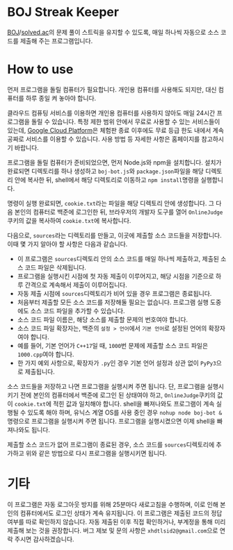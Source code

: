 # BOJ Streak Keeper
[BOJ](https://www.acmicpc.net/)/[solved.ac](https://solved.ac/)의 문제 풀이 스트릭을 유지할 수 있도록, 매일 하나씩 자동으로 소스 코드를 제출해 주는 프로그램입니다.

# How to use
먼저 프로그램을 돌릴 컴퓨터가 필요합니다. 개인용 컴퓨터를 사용해도 되지만, 대신 컴퓨터를 하루 종일 켜 놓아야 합니다.

클라우드 컴퓨팅 서비스를 이용하면 개인용 컴퓨터를 사용하지 않아도 매일 24시간 프로그램을 돌릴 수 있습니다. 특정 제한 범위 안에서 무료로 사용할 수 있는 서비스들이 있는데, [Google Cloud Platform](https://cloud.google.com/)은 체험판 종료 이후에도 무료 등급 한도 내에서 계속 공짜로 서비스를 이용할 수 있습니다. 사용 방법 등 자세한 사항은 홈페이지를 참고하시기 바랍니다.

프로그램을 돌릴 컴퓨터가 준비되었으면, 먼저 Node.js와 npm을 설치합니다. 설치가 완료되면 디렉토리를 하나 생성하고 `boj-bot.js`와 `package.json`파일을 해당 디렉토리 안에 복사한 뒤, shell에서 해당 디렉토리로 이동하고 `npm install`명령을 실행합니다.

명령이 실행 완료되면, `cookie.txt`라는 파일을 해당 디렉토리 안에 생성합니다. 그 다음 본인의 컴퓨터로 백준에 로그인한 뒤, 브라우저의 개발자 도구를 열어 `OnlineJudge`쿠키의 값을 복사하여 `cookie.txt`에 복사합니다.

다음으로, `sources`라는 디렉토리를 만들고, 이곳에 제출할 소스 코드들을 저장합니다. 이때 몇 가지 알아야 할 사항은 다음과 같습니다.
<ul>
    <li>이 프로그램은 <code>sources</code>디렉토리 안의 소스 코드를 매일 하나씩 제출하고, 제출된 소스 코드 파일은 삭제됩니다.</li>
    <li>프로그램을 실행시킨 시점에 첫 자동 제출이 이루어지고, 해당 시점을 기준으로 하루 간격으로 계속해서 제출이 이루어집니다.</li>
    <li>자동 제출 시점에 <code>sources</code>디렉토리가 비어 있을 경우 프로그램은 종료됩니다.</li>
    <li>처음부터 제출할 모든 소스 코드를 저장해둘 필요는 없습니다. 프로그램 실행 도중에도 소스 코드 파일을 추가할 수 있습니다.</li>
    <li>소스 코드 파일 이름은, 해당 소스를 제출할 문제의 번호여야 합니다.</li>
    <li>소스 코드 파일 확장자는, 백준의 <code>설정 > 언어</code>에서 <code>기본 언어</code>로 설정된 언어의 확장자여야 합니다.</li>
    <li>예를 들어, 기본 언어가 <code>C++17</code>일 때, <code>1000</code>번 문제에 제출할 소스 코드 파일은 <code>1000.cpp</code>여야 합니다.</li>
    <li>한 가지 예외 사항으로, 확장자가 <code>.py</code>인 경우 기본 언어 설정과 상관 없이 <code>PyPy3</code>으로 제출됩니다.</li>
</ul>

소스 코드들을 저장하고 나면 프로그램을 실행시켜 주면 됩니다. 단, 프로그램을 실행시키기 전에 본인의 컴퓨터에서 백준에 로그인 된 상태여야 하고, `OnlineJudge`쿠키의 값이 `cookie.txt`에 적힌 값과 일치해야 합니다. shell을 빠져나와도 프로그램이 계속 실행될 수 있도록 해야 하며, 유닉스 계열 OS를 사용 중인 경우 `nohup node boj-bot &`명령으로 프로그램을 실행시켜 주면 됩니다. 프로그램을 실행시켰으면 이제 shell을 빠져나와도 됩니다.

제출할 소스 코드가 없어 프로그램이 종료된 경우, 소스 코드를 `sources`디렉토리에 추가하고 위와 같은 방법으로 다시 프로그램을 실행시키면 됩니다.

# 기타
이 프로그램은 자동 로그아웃 방지를 위해 25분마다 새로고침을 수행하며, 이로 인해 본인의 컴퓨터에서도 로그인 상태가 계속 유지됩니다.
이 프로그램은 제출된 코드의 정답 여부를 따로 확인하지 않습니다. 자동 제출된 이후 직접 확인하거나, 부계정을 통해 미리 제출해 보는 것을 권장합니다.
버그 제보 및 문의 사항은 `xhdtlsid2@gmail.com`으로 연락 주시면 감사하겠습니다.